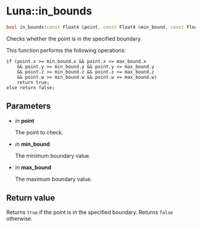 # Luna::in_bounds

```c++
bool in_bounds(const Float4 &point, const Float4 &min_bound, const Float4 &max_bound)
```

Checks whether the point is in the specified boundary. 

This function performs the following operations: 
```
if (point.x >= min_bound.x && point.x <= max_bound.x 
    && point.y >= min_bound.y && point.y <= max_bound.y
    && point.z >= min_bound.z && point.z <= max_bound.z
    && point.w >= min_bound.w && point.w <= max_bound.w)
    return true;
else return false;
```


## Parameters
* *in* **point**

    The point to check. 

* *in* **min_bound**

    The minimum boundary value. 

* *in* **max_bound**

    The maximum boundary value. 

## Return value
Returns `true` if the point is in the specified boundary. Returns `false` otherwise. 

